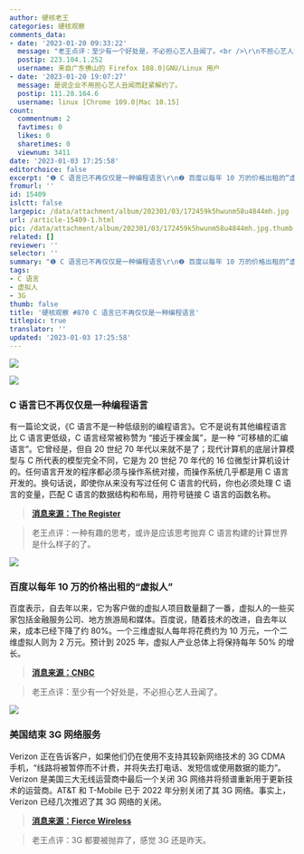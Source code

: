 ```yaml
---
author: 硬核老王
categories: 硬核观察
comments_data:
- date: '2023-01-20 09:33:22'
  message: "老王点评：至少有一个好处是，不必担心艺人丑闻了。<br />\r\n不担心艺人卖假药，推广假医院吗？"
  postip: 223.104.1.252
  username: 来自广东佛山的 Firefox 108.0|GNU/Linux 用户
- date: '2023-01-20 19:07:27'
  message: 是说企业不用担心艺人丑闻而赶紧解约了。
  postip: 111.28.164.6
  username: linux [Chrome 109.0|Mac 10.15]
count:
  commentnum: 2
  favtimes: 0
  likes: 0
  sharetimes: 0
  viewnum: 3411
date: '2023-01-03 17:25:58'
editorchoice: false
excerpt: "❶ C 语言已不再仅仅是一种编程语言\r\n❷ 百度以每年 10 万的价格出租的“虚拟人”\r\n❸ 美国结束 3G 网络服务"
fromurl: ''
id: 15409
islctt: false
largepic: /data/attachment/album/202301/03/172459k5hwunm58u4844mh.jpg
url: /article-15409-1.html
pic: /data/attachment/album/202301/03/172459k5hwunm58u4844mh.jpg.thumb.jpg
related: []
reviewer: ''
selector: ''
summary: "❶ C 语言已不再仅仅是一种编程语言\r\n❷ 百度以每年 10 万的价格出租的“虚拟人”\r\n❸ 美国结束 3G 网络服务"
tags:
- C 语言
- 虚拟人
- 3G
thumb: false
title: '硬核观察 #870 C 语言已不再仅仅是一种编程语言'
titlepic: true
translator: ''
updated: '2023-01-03 17:25:58'
---
```


![](/data/attachment/album/202301/03/172459k5hwunm58u4844mh.jpg)


![](/data/attachment/album/202301/03/172507t1tv5vhf1vav78va.jpg)


### C 语言已不再仅仅是一种编程语言


有一篇论文说，《C 语言不是一种低级别的编程语言》。它不是说有其他编程语言比 C 语言更低级，C 语言经常被称赞为 “接近于裸金属”，是一种 “可移植的汇编语言”。它曾经是，但自 20 世纪 70 年代以来就不是了；现代计算机的底层计算模型与 C 所代表的模型完全不同，它是为 20 世纪 70 年代的 16 位微型计算机设计的。任何语言开发的程序都必须与操作系统对接，而操作系统几乎都是用 C 语言开发的。换句话说，即使你从来没有写过任何 C 语言的代码，你也必须处理 C 语言的变量，匹配 C 语言的数据结构和布局，用符号链接 C 语言的函数名称。



> 
> **[消息来源：The Register](https://www.theregister.com/2022/03/23/c_not_a_language)**
> 
> 
> 



> 
> 老王点评：一种有趣的思考，或许是应该思考抛弃 C 语言构建的计算世界是什么样子的了。
> 
> 
> 


![](/data/attachment/album/202301/03/172519h9nthrm09n2laail.jpg)


### 百度以每年 10 万的价格出租的“虚拟人”


百度表示，自去年以来，它为客户做的虚拟人项目数量翻了一番，虚拟人的一些买家包括金融服务公司、地方旅游局和媒体。百度说，随着技术的改进，自去年以来，成本已经下降了约 80%。一个三维虚拟人每年将花费约为 10 万元，一个二维虚拟人则为 2 万元。预计到 2025 年，虚拟人产业总体上将保持每年 50% 的增长。



> 
> **[消息来源：CNBC](https://www.cnbc.com/2023/01/02/companies-can-hire-a-virtual-person-for-about-14k-a-year-in-china.html)**
> 
> 
> 



> 
> 老王点评：至少有一个好处是，不必担心艺人丑闻了。
> 
> 
> 


![](/data/attachment/album/202301/03/172543miiz1yziemj3tqf1.jpg)


### 美国结束 3G 网络服务


Verizon 正在告诉客户，如果他们仍在使用不支持其较新网络技术的 3G CDMA 手机，“线路将被暂停而不计费，并将失去打电话、发短信或使用数据的能力”。Verizon 是美国三大无线运营商中最后一个关闭 3G 网络并将频谱重新用于更新技术的运营商。AT&T 和 T-Mobile 已于 2022 年分别关闭了其 3G 网络。事实上，Verizon 已经几次推迟了其 3G 网络的关闭。



> 
> **[消息来源：Fierce Wireless](https://www.fiercewireless.com/wireless/verizon-tells-3g-customers-upgrade-they-lose-service)**
> 
> 
> 



> 
> 老王点评：3G 都要被抛弃了，感觉 3G 还是昨天。
> 
> 
>